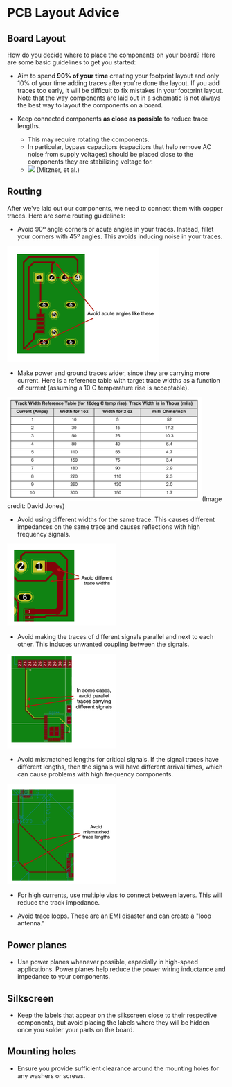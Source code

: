# PCB Layout Advice
## Board Layout
How do you decide where to place the components on your board? Here are some basic guidelines to get you started:
 - Aim to spend **90% of your time** creating your footprint layout and only 10% of your time adding traces after you're done the layout. If you add traces too early, it will be difficult to fix mistakes in your footprint layout. Note that the way components are laid out in a schematic is not always the best way to layout the components on a board.

 - Keep connected components **as close as possible** to reduce trace lengths.
	 - This may require rotating the components.
	 - In particular, bypass capacitors (capacitors that help remove AC noise from supply voltages) should be placed close to the components they are stabilizing voltage for.
	 -  <img src="https://i.imgur.com/SMELTor.png" width="250"/> (Mitzner, et al.)


## Routing
After we've laid out our components, we need to connect them with copper traces. Here are some routing guidelines:

- Avoid 90º angle corners or acute angles in your traces. Instead, fillet your corners with 45º angles. This avoids inducing noise in your traces. 
<img width="350" src="/Resources/Images/Acute.png">

- Make power and ground traces wider, since they are carrying more current. Here is a reference table with target trace widths as a function of current (assuming a 10 C temperature rise is acceptable). 

<img width="450" src="/Resources/Images/TrackWidth.png">(Image credit: David Jones) 

- Avoid using different widths for the same trace. This causes different impedances on the same trace and causes reflections with high frequency signals. 
<img width="250" src="/Resources/Images/TraceWidths.png">

- Avoid making the traces of different signals parallel and next to each other. This induces unwanted coupling between the signals. 

<img width="250" src="/Resources/Images/Parallel.png">

- Avoid mistmatched lengths for critical signals. If the signal traces have different lengths, then the signals will have different arrival times, which can cause problems with high frequency components.  

<img width="250" src="/Resources/Images/Mismatched.png">

- For high currents, use multiple vias to connect between layers. This will reduce the track impedance.

 - Avoid trace loops. These are an EMI disaster and can create a "loop antenna."  


## Power planes 
- Use power planes whenever possible, especially in high-speed applications. Power planes help reduce the power wiring inductance and impedance to your components. 

## Silkscreen 
- Keep the labels that appear on the silkscreen close to their respective components, but avoid placing the labels where they will be hidden once you solder your parts on the board. 

## Mounting holes 
- Ensure you provide sufficient clearance around the mounting holes for any washers or screws.  

